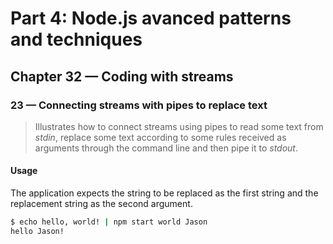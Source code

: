 # Part 4: Node.js avanced patterns and techniques
## Chapter 32 &mdash; Coding with streams
### 23 &mdash; Connecting streams with pipes to replace text
> Illustrates how to connect streams using pipes to read some text from *stdin*, replace some text according to some rules received as arguments through the command line and then pipe it to *stdout*.

#### Usage

The application expects the string to be replaced as the first string and the replacement string as the second argument.

```bash
$ echo hello, world! | npm start world Jason
hello Jason!
```